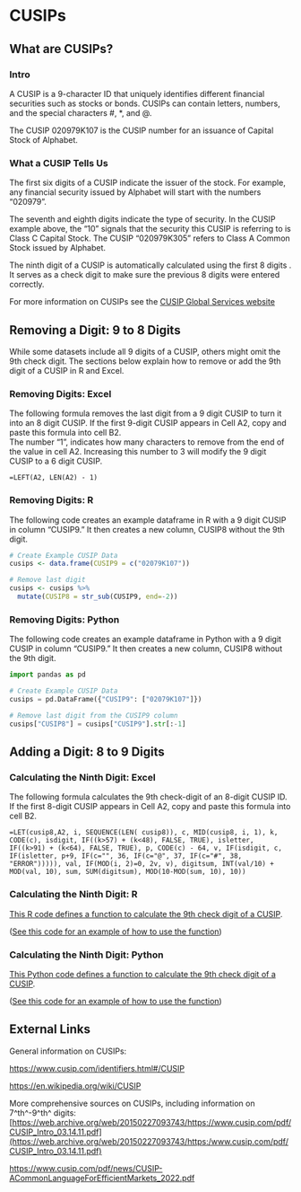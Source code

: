 # CUSIPs

## What are CUSIPs?

### Intro

A CUSIP is a 9-character ID that uniquely identifies different financial securities such as stocks or bonds. CUSIPs can contain letters, numbers, and the special characters #, \*, and \@.

The CUSIP 020979K107 is the CUSIP number for an issuance of Capital Stock of Alphabet.

### What a CUSIP Tells Us

The first six digits of a CUSIP indicate the issuer of the stock. For example, any financial security issued by Alphabet will start with the numbers “020979”.

The seventh and eighth digits indicate the type of security. In the CUSIP example above, the “10” signals that the security this CUSIP is referring to is Class C Capital Stock. The CUSIP “020979K305” refers to Class A Common Stock issued by Alphabet.

The ninth digit of a CUSIP is automatically calculated using the first 8 digits . It serves as a check digit to make sure the previous 8 digits were entered correctly.

For more information on CUSIPs see the [CUSIP Global Services website](https://www.cusip.com/identifiers.html#/CUSIP)

### 

## Removing a Digit: 9 to 8 Digits

While some datasets include all 9 digits of a CUSIP, others might omit the 9th check digit. The sections below explain how to remove or add the 9th digit of a CUSIP in R and Excel.

### Removing Digits: Excel

The following formula removes the last digit from a 9 digit CUSIP to turn it into an 8 digit CUSIP. If the first 9-digit CUSIP appears in Cell A2, copy and paste this formula into cell B2.\
The number “1”, indicates how many characters to remove from the end of the value in cell A2. Increasing this number to 3 will modify the 9 digit CUSIP to a 6 digit CUSIP.

`=LEFT(A2, LEN(A2) - 1)`

### Removing Digits: R

The following code creates an example dataframe in R with a 9 digit CUSIP in column “CUSIP9.” It then creates a new column, CUSIP8 without the 9th digit.

``` r
# Create Example CUSIP Data 
cusips <- data.frame(CUSIP9 = c("02079K107"))

# Remove last digit 
cusips <- cusips %>% 
  mutate(CUSIP8 = str_sub(CUSIP9, end=-2))
```

### Removing Digits: Python

The following code creates an example dataframe in Python with a 9 digit CUSIP in column “CUSIP9.” It then creates a new column, CUSIP8 without the 9th digit.

``` python
import pandas as pd

# Create Example CUSIP Data
cusips = pd.DataFrame({"CUSIP9": ["02079K107"]})

# Remove last digit from the CUSIP9 column
cusips["CUSIP8"] = cusips["CUSIP9"].str[:-1]
```

### 

## Adding a Digit: 8 to 9 Digits

### Calculating the Ninth Digit: Excel

The following formula calculates the 9th check-digit of an 8-digit CUSIP ID. If the first 8-digit CUSIP appears in Cell A2, copy and paste this formula into cell B2.

`=LET(cusip8,A2, i, SEQUENCE(LEN( cusip8)), c, MID(cusip8, i, 1), k, CODE(c), isdigit, IF((k>57) + (k<48), FALSE, TRUE), isletter, IF((k>91) + (k<64), FALSE, TRUE), p, CODE(c) - 64, v, IF(isdigit, c, IF(isletter, p+9, IF(c="", 36, IF(c="@", 37, IF(c="#", 38, "ERROR"))))), val, IF(MOD(i, 2)=0, 2v, v), digitsum, INT(val/10) + MOD(val, 10), sum, SUM(digitsum), MOD(10-MOD(sum, 10), 10))`

### Calculating the Ninth Digit: R

[This R code defines a function to calculate the 9th check digit of a CUSIP](https://github.com/hbs-brds/cusip_digits/blob/main/Calculate%20Ninth%20Digit/R/gen_cusip_checkdigit.R).

([See this code for an example of how to use the function](https://github.com/hbs-brds/cusip_digits/blob/main/Calculate%20Ninth%20Digit/R/samplescript_cusipcheckdigit.R))

### Calculating the Ninth Digit: Python

[This Python code defines a function to calculate the 9th check digit of a CUSIP](https://github.com/hbs-brds/cusip_digits/blob/main/Calculate%20Ninth%20Digit/Python/gen_cusip_checkdigit.py).

([See this code for an example of how to use the function](https://github.com/hbs-brds/cusip_digits/blob/main/Calculate%20Ninth%20Digit/Python/samplescript_cusipcheckdigit.py))

### 

## External Links

General information on CUSIPs:

<https://www.cusip.com/identifiers.html#/CUSIP>

<https://en.wikipedia.org/wiki/CUSIP>

More comprehensive sources on CUSIPs, including information on 7^th^-9^th^ digits: [https://web.archive.org/web/20150227093743/https://www.cusip.com/pdf/CUSIP_Intro_03.14.11.pdf](https://web.archive.org/web/20150227093743/https:/www.cusip.com/pdf/CUSIP_Intro_03.14.11.pdf)

<https://www.cusip.com/pdf/news/CUSIP-ACommonLanguageForEfficientMarkets_2022.pdf>
